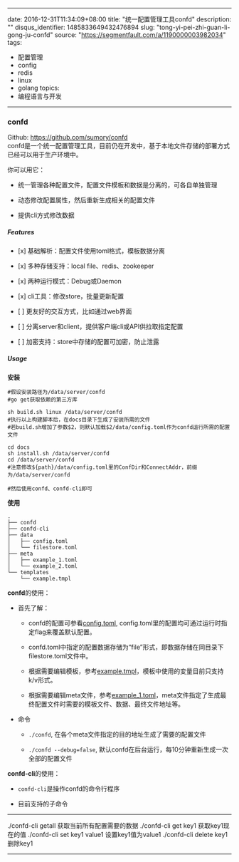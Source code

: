 
---
date: 2016-12-31T11:34:09+08:00
title: "统一配置管理工具confd"
description: ""
disqus_identifier: 1485833649432476894
slug: "tong-yi-pei-zhi-guan-li-gong-ju-confd"
source: "https://segmentfault.com/a/1190000003982034"
tags: 
- 配置管理 
- config 
- redis 
- linux 
- golang 
topics:
- 编程语言与开发
---

### confd

Github: <https://github.com/sumory/confd>\
confd是一个统一配置管理工具，目前仍在开发中，基于本地文件存储的部署方式已经可以用于生产环境中。

你可以用它：

-   统一管理各种配置文件，配置文件模板和数据是分离的，可各自单独管理

-   动态修改配置属性，然后重新生成相关的配置文件

-   提供cli方式修改数据

##### Features

-   \[x\] 基础解析：配置文件使用toml格式，模板数据分离

-   \[x\] 多种存储支持：local file、redis、zookeeper

-   \[x\] 两种运行模式：Debug或Daemon

-   \[x\] cli工具：修改store，批量更新配置

-   \[ \] 更友好的交互方式，比如通过web界面

-   \[ \] 分离server和client，提供客户端cli或API供拉取指定配置

-   \[ \] 加密支持：store中存储的配置可加密，防止泄露

##### Usage

**安装**

    #假设安装路径为/data/server/confd
    #go get获取依赖的第三方库 

    sh build.sh linux /data/server/confd
    #执行以上构建脚本后，在docs目录下生成了安装所需的文件
    #若build.sh增加了参数$2，则默认加载$2/data/config.toml作为confd运行所需的配置文件

    cd docs
    sh install.sh /data/server/confd
    cd /data/server/confd 
    #注意修改${path}/data/config.toml里的ConfDir和ConnectAddr，前缀为/data/server/confd

    #然后使用confd、confd-cli即可

**使用**

    .
    ├── confd
    ├── confd-cli
    ├── data
    │   ├── config.toml
    │   └── filestore.toml
    ├── meta
    │   ├── example_1.toml
    │   └── example_2.toml
    └── templates
        └── example.tmpl

**confd**的使用：

-   首先了解：

    -   confd的配置可参看[config.toml](),
        config.toml里的配置均可通过运行时指定flag来覆盖默认配置。

    -   confd.toml中指定的配置数据存储为“file”形式，即数据存储在同目录下filestore.toml文件中。

    -   根据需要编辑模板，参考[example.tmpl]()，模板中使用的变量目前只支持k/v形式。

    -   根据需要编辑meta文件，参考[example\_1.toml]()，meta文件指定了生成最终配置文件时需要的模板文件、数据、最终文件地址等。

-   命令

    -   `./confd`, 在各个meta文件指定的目的地址生成了需要的配置文件

    -   `./confd --debug=false`,
        默认confd在后台运行，每10分钟重新生成一次全部的配置文件

**confd-cli**的使用：

-   `confd-cli`是操作confd的命令行程序

-   目前支持的子命令

  ----------------------------- ----------------------------
  ./confd-cli getall            获取当前所有配置需要的数据
  ./confd-cli get key1          获取key1现在的值
  ./confd-cli set key1 value1   设置key1值为value1
  ./confd-cli delete key1       删除key1
  ----------------------------- ----------------------------



